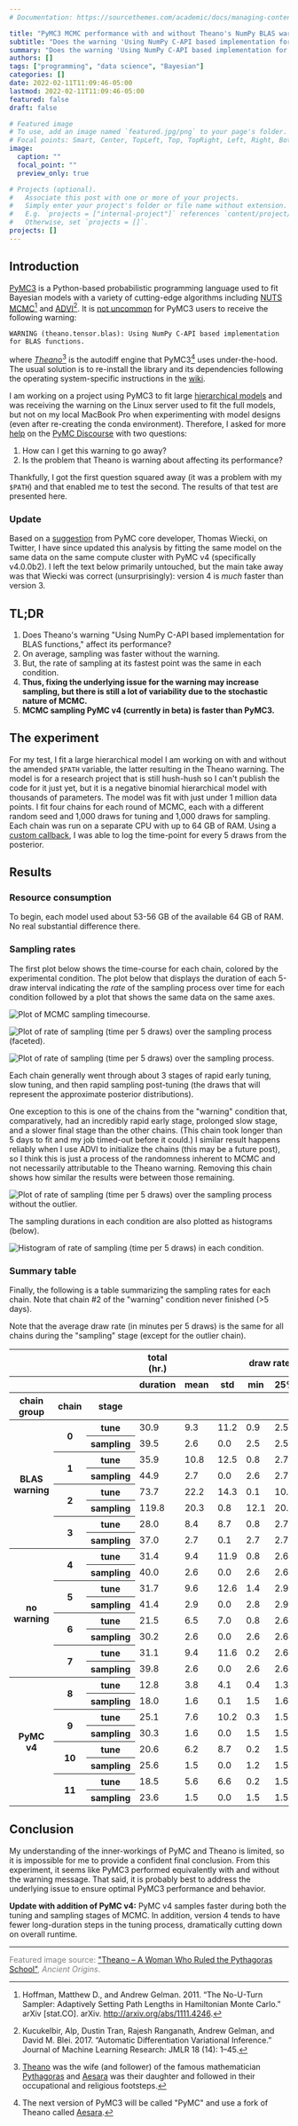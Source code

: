 ```yaml
---
# Documentation: https://sourcethemes.com/academic/docs/managing-content/

title: "PyMC3 MCMC performance with and without Theano's NumPy BLAS warning (updated with PyMC v4 comparison!)"
subtitle: "Does the warning 'Using NumPy C-API based implementation for BLAS functions' from Theano when using PyMC3 affect the performance of MCMC?"
summary: "Does the warning 'Using NumPy C-API based implementation for BLAS functions' from Theano when using PyMC3 affect the performance of MCMC?"
authors: []
tags: ["programming", "data science", "Bayesian"]
categories: []
date: 2022-02-11T11:09:46-05:00
lastmod: 2022-02-11T11:09:46-05:00
featured: false
draft: false

# Featured image
# To use, add an image named `featured.jpg/png` to your page's folder.
# Focal points: Smart, Center, TopLeft, Top, TopRight, Left, Right, BottomLeft, Bottom, BottomRight.
image:
  caption: ""
  focal_point: ""
  preview_only: true

# Projects (optional).
#   Associate this post with one or more of your projects.
#   Simply enter your project's folder or file name without extension.
#   E.g. `projects = ["internal-project"]` references `content/project/deep-learning/index.md`.
#   Otherwise, set `projects = []`.
projects: []
---
```


## Introduction

[PyMC3](https://docs.pymc.io/en/v3/) is a Python-based probabilistic programming language used to fit Bayesian models with a variety of cutting-edge algorithms including [NUTS MCMC](http://www.stat.columbia.edu/~gelman/research/published/nuts.pdf)[^1] and [ADVI](https://arxiv.org/abs/1603.00788)[^2].
It is [not uncommon](https://discourse.pymc.io/search?q=Using%20NumPy%20C-API%20based%20implementation%20for%20BLAS%20functions) for PyMC3 users to receive the following warning:

[^1]: Hoffman, Matthew D., and Andrew Gelman. 2011. “The No-U-Turn Sampler: Adaptively Setting Path Lengths in Hamiltonian Monte Carlo.” arXiv [stat.CO]. arXiv. <http://arxiv.org/abs/1111.4246>.
[^2]: Kucukelbir, Alp, Dustin Tran, Rajesh Ranganath, Andrew Gelman, and David M. Blei. 2017. “Automatic Differentiation Variational Inference.” Journal of Machine Learning Research: JMLR 18 (14): 1–45.

```text
WARNING (theano.tensor.blas): Using NumPy C-API based implementation
for BLAS functions.
```

where [*Theano*](https://github.com/Theano/Theano)[^3] is the autodiff engine that PyMC3[^4] uses under-the-hood.
The usual solution is to re-install the library and its dependencies following the operating system-specific instructions in the [wiki](https://github.com/pymc-devs/pymc/wiki).

[^3]: [Theano](https://en.wikipedia.org/wiki/Theano_(philosopher)) was the wife (and follower) of the famous mathematician [Pythagoras](https://en.wikipedia.org/wiki/Pythagoras) and [Aesara](https://en.wikipedia.org/wiki/Aesara) was their daughter and followed in their occupational and religious footsteps.
[^4]: The next version of PyMC3 will be called "PyMC" and use a fork of Theano called [Aesara](https://github.com/aesara-devs/aesara).

I am working on a project using PyMC3 to fit large [hierarchical models](https://docs.pymc.io/en/v3/pymc-examples/examples/case_studies/multilevel_modeling.html) and was receiving the warning on the Linux server used to fit the full models, but not on my local MacBook Pro when experimenting with model designs (even after re-creating the conda environment).
Therefore, I asked for more [help](https://discourse.pymc.io/t/numpy-c-api-based-implementation-for-blas-functions-is-it-a-problem/8690) on the [PyMC Discourse](https://discourse.pymc.io) with two questions:

1. How can I get this warning to go away?
2. Is the problem that Theano is warning about affecting its performance?

Thankfully, I got the first question squared away (it was a problem with my `$PATH`) and that enabled me to test the second.
The results of that test are presented here.

### Update

Based on a [suggestion](https://twitter.com/JoshDoesa/status/1493254823587852289?s=20&t=2FD5XFOOnYsrU0fMjD-5wA) from PyMC core developer, Thomas Wiecki, on Twitter, I have since updated this analysis by fitting the same model on the same data on the same compute cluster with PyMC v4 (specifically v4.0.0b2).
I left the text below primarily untouched, but the main take away was that Wiecki was correct (unsurprisingly): version 4 is *much* faster than version 3.

## TL;DR

1. Does Theano's warning "Using NumPy C-API based implementation for BLAS functions," affect its performance?
1. On average, sampling was faster without the warning.
1. But, the rate of sampling at its fastest point was the same in each condition.
1. **Thus, fixing the underlying issue for the warning may increase sampling, but there is still a lot of variability due to the stochastic nature of MCMC.**
1. **MCMC sampling PyMC v4 (currently in beta) is faster than PyMC3.**

## The experiment

For my test, I fit a large hierarchical model I am working on with and without the amended `$PATH` variable, the latter resulting in the Theano warning.
The model is for a research project that is still hush-hush so I can't publish the code for it just yet, but it is a negative binomial hierarchical model with thousands of parameters.
The model was fit with just under 1 million data points.
I fit four chains for each round of MCMC, each with a different random seed and 1,000 draws for tuning and 1,000 draws for sampling.
Each chain was run on a separate CPU with up to 64 GB of RAM.
Using a [custom callback](https://docs.pymc.io/en/v3/pymc-examples/examples/pymc3_howto/sampling_callback.html), I was able to log the time-point for every 5 draws from the posterior.

## Results

### Resource consumption

To begin, each model used about 53-56 GB of the available 64 GB of RAM.
No real substantial difference there.

### Sampling rates

The first plot below shows the time-course for each chain, colored by the experimental condition.
The plot below that displays the duration of each 5-draw interval indicating the *rate* of the sampling process over time for each condition followed by a plot that shows the same data on the same axes.

![Plot of MCMC sampling timecourse.](assets/time-vs-draw_faceted.png)

![Plot of rate of sampling (time per 5 draws) over the sampling process (faceted).](assets/draw-per-duration_faceted.png)

![Plot of rate of sampling (time per 5 draws) over the sampling process.](assets/draw-per-duration.png)

Each chain generally went through about 3 stages of rapid early tuning, slow tuning, and then rapid sampling post-tuning (the draws that will represent the approximate posterior distributions).

One exception to this is one of the chains from the "warning" condition that, comparatively, had an incredibly rapid early stage, prolonged slow stage, and a slower final stage than the other chains. (This chain took longer than 5 days to fit and my job timed-out before it could.)
I similar result happens reliably when I use ADVI to initialize the chains (this may be a future post), so I think this is just a process of the randomness inherent to MCMC and not necessarily attributable to the Theano warning.
Removing this chain shows how similar the results were between those remaining.

![Plot of rate of sampling (time per 5 draws) over the sampling process without the outlier.](assets/draw-per-duration_drop-outlier.png)

The sampling durations in each condition are also plotted as histograms (below).

![Histogram of rate of sampling (time per 5 draws) in each condition.](assets/sampling-rate-histogram-vstack.png)

### Summary table

Finally, the following is a table summarizing the sampling rates for each chain.
Note that chain #2 of the "warning" condition never finished (>5 days).

Note that the average draw rate (in minutes per 5 draws) is the same for all chains during the "sampling" stage (except for the outlier chain).

<style type="text/css">
</style>
<table id="T_8ad4f">
  <thead>
    <tr>
      <th class="blank" >&nbsp;</th>
      <th class="blank" >&nbsp;</th>
      <th class="blank level0" >&nbsp;</th>
      <th id="T_8ad4f_level0_col0" class="col_heading level0 col0" >total (hr.)</th>
      <th id="T_8ad4f_level0_col1" class="col_heading level0 col1" colspan="7">draw rate (min.)</th>
    </tr>
    <tr>
      <th class="blank" >&nbsp;</th>
      <th class="blank" >&nbsp;</th>
      <th class="blank level1" >&nbsp;</th>
      <th id="T_8ad4f_level1_col0" class="col_heading level1 col0" >duration</th>
      <th id="T_8ad4f_level1_col1" class="col_heading level1 col1" >mean</th>
      <th id="T_8ad4f_level1_col2" class="col_heading level1 col2" >std</th>
      <th id="T_8ad4f_level1_col3" class="col_heading level1 col3" >min</th>
      <th id="T_8ad4f_level1_col4" class="col_heading level1 col4" >25%</th>
      <th id="T_8ad4f_level1_col5" class="col_heading level1 col5" >50%</th>
      <th id="T_8ad4f_level1_col6" class="col_heading level1 col6" >75%</th>
      <th id="T_8ad4f_level1_col7" class="col_heading level1 col7" >max</th>
    </tr>
    <tr>
      <th class="index_name level0" >chain group</th>
      <th class="index_name level1" >chain</th>
      <th class="index_name level2" >stage</th>
      <th class="blank col0" >&nbsp;</th>
      <th class="blank col1" >&nbsp;</th>
      <th class="blank col2" >&nbsp;</th>
      <th class="blank col3" >&nbsp;</th>
      <th class="blank col4" >&nbsp;</th>
      <th class="blank col5" >&nbsp;</th>
      <th class="blank col6" >&nbsp;</th>
      <th class="blank col7" >&nbsp;</th>
    </tr>
  </thead>
  <tbody>
    <tr>
      <th id="T_8ad4f_level0_row0" class="row_heading level0 row0" rowspan="8">BLAS warning</th>
      <th id="T_8ad4f_level1_row0" class="row_heading level1 row0" rowspan="2">0</th>
      <th id="T_8ad4f_level2_row0" class="row_heading level2 row0" >tune</th>
      <td id="T_8ad4f_row0_col0" class="data row0 col0" >30.9</td>
      <td id="T_8ad4f_row0_col1" class="data row0 col1" >9.3</td>
      <td id="T_8ad4f_row0_col2" class="data row0 col2" >11.2</td>
      <td id="T_8ad4f_row0_col3" class="data row0 col3" >0.9</td>
      <td id="T_8ad4f_row0_col4" class="data row0 col4" >2.5</td>
      <td id="T_8ad4f_row0_col5" class="data row0 col5" >2.6</td>
      <td id="T_8ad4f_row0_col6" class="data row0 col6" >10.1</td>
      <td id="T_8ad4f_row0_col7" class="data row0 col7" >40.5</td>
    </tr>
    <tr>
      <th id="T_8ad4f_level2_row1" class="row_heading level2 row1" >sampling</th>
      <td id="T_8ad4f_row1_col0" class="data row1 col0" >39.5</td>
      <td id="T_8ad4f_row1_col1" class="data row1 col1" >2.6</td>
      <td id="T_8ad4f_row1_col2" class="data row1 col2" >0.0</td>
      <td id="T_8ad4f_row1_col3" class="data row1 col3" >2.5</td>
      <td id="T_8ad4f_row1_col4" class="data row1 col4" >2.5</td>
      <td id="T_8ad4f_row1_col5" class="data row1 col5" >2.6</td>
      <td id="T_8ad4f_row1_col6" class="data row1 col6" >2.6</td>
      <td id="T_8ad4f_row1_col7" class="data row1 col7" >2.6</td>
    </tr>
    <tr>
      <th id="T_8ad4f_level1_row2" class="row_heading level1 row2" rowspan="2">1</th>
      <th id="T_8ad4f_level2_row2" class="row_heading level2 row2" >tune</th>
      <td id="T_8ad4f_row2_col0" class="data row2 col0" >35.9</td>
      <td id="T_8ad4f_row2_col1" class="data row2 col1" >10.8</td>
      <td id="T_8ad4f_row2_col2" class="data row2 col2" >12.5</td>
      <td id="T_8ad4f_row2_col3" class="data row2 col3" >0.8</td>
      <td id="T_8ad4f_row2_col4" class="data row2 col4" >2.7</td>
      <td id="T_8ad4f_row2_col5" class="data row2 col5" >2.7</td>
      <td id="T_8ad4f_row2_col6" class="data row2 col6" >10.5</td>
      <td id="T_8ad4f_row2_col7" class="data row2 col7" >42.6</td>
    </tr>
    <tr>
      <th id="T_8ad4f_level2_row3" class="row_heading level2 row3" >sampling</th>
      <td id="T_8ad4f_row3_col0" class="data row3 col0" >44.9</td>
      <td id="T_8ad4f_row3_col1" class="data row3 col1" >2.7</td>
      <td id="T_8ad4f_row3_col2" class="data row3 col2" >0.0</td>
      <td id="T_8ad4f_row3_col3" class="data row3 col3" >2.6</td>
      <td id="T_8ad4f_row3_col4" class="data row3 col4" >2.7</td>
      <td id="T_8ad4f_row3_col5" class="data row3 col5" >2.7</td>
      <td id="T_8ad4f_row3_col6" class="data row3 col6" >2.7</td>
      <td id="T_8ad4f_row3_col7" class="data row3 col7" >2.8</td>
    </tr>
    <tr>
      <th id="T_8ad4f_level1_row4" class="row_heading level1 row4" rowspan="2">2</th>
      <th id="T_8ad4f_level2_row4" class="row_heading level2 row4" >tune</th>
      <td id="T_8ad4f_row4_col0" class="data row4 col0" >73.7</td>
      <td id="T_8ad4f_row4_col1" class="data row4 col1" >22.2</td>
      <td id="T_8ad4f_row4_col2" class="data row4 col2" >14.3</td>
      <td id="T_8ad4f_row4_col3" class="data row4 col3" >0.1</td>
      <td id="T_8ad4f_row4_col4" class="data row4 col4" >10.0</td>
      <td id="T_8ad4f_row4_col5" class="data row4 col5" >20.2</td>
      <td id="T_8ad4f_row4_col6" class="data row4 col6" >39.2</td>
      <td id="T_8ad4f_row4_col7" class="data row4 col7" >40.5</td>
    </tr>
    <tr>
      <th id="T_8ad4f_level2_row5" class="row_heading level2 row5" >sampling</th>
      <td id="T_8ad4f_row5_col0" class="data row5 col0" >119.8</td>
      <td id="T_8ad4f_row5_col1" class="data row5 col1" >20.3</td>
      <td id="T_8ad4f_row5_col2" class="data row5 col2" >0.8</td>
      <td id="T_8ad4f_row5_col3" class="data row5 col3" >12.1</td>
      <td id="T_8ad4f_row5_col4" class="data row5 col4" >20.2</td>
      <td id="T_8ad4f_row5_col5" class="data row5 col5" >20.2</td>
      <td id="T_8ad4f_row5_col6" class="data row5 col6" >20.6</td>
      <td id="T_8ad4f_row5_col7" class="data row5 col7" >21.0</td>
    </tr>
    <tr>
      <th id="T_8ad4f_level1_row6" class="row_heading level1 row6" rowspan="2">3</th>
      <th id="T_8ad4f_level2_row6" class="row_heading level2 row6" >tune</th>
      <td id="T_8ad4f_row6_col0" class="data row6 col0" >28.0</td>
      <td id="T_8ad4f_row6_col1" class="data row6 col1" >8.4</td>
      <td id="T_8ad4f_row6_col2" class="data row6 col2" >8.7</td>
      <td id="T_8ad4f_row6_col3" class="data row6 col3" >0.8</td>
      <td id="T_8ad4f_row6_col4" class="data row6 col4" >2.7</td>
      <td id="T_8ad4f_row6_col5" class="data row6 col5" >3.2</td>
      <td id="T_8ad4f_row6_col6" class="data row6 col6" >10.6</td>
      <td id="T_8ad4f_row6_col7" class="data row6 col7" >42.0</td>
    </tr>
    <tr>
      <th id="T_8ad4f_level2_row7" class="row_heading level2 row7" >sampling</th>
      <td id="T_8ad4f_row7_col0" class="data row7 col0" >37.0</td>
      <td id="T_8ad4f_row7_col1" class="data row7 col1" >2.7</td>
      <td id="T_8ad4f_row7_col2" class="data row7 col2" >0.1</td>
      <td id="T_8ad4f_row7_col3" class="data row7 col3" >2.7</td>
      <td id="T_8ad4f_row7_col4" class="data row7 col4" >2.7</td>
      <td id="T_8ad4f_row7_col5" class="data row7 col5" >2.7</td>
      <td id="T_8ad4f_row7_col6" class="data row7 col6" >2.7</td>
      <td id="T_8ad4f_row7_col7" class="data row7 col7" >3.8</td>
    </tr>
    <tr>
      <th id="T_8ad4f_level0_row8" class="row_heading level0 row8" rowspan="8">no warning</th>
      <th id="T_8ad4f_level1_row8" class="row_heading level1 row8" rowspan="2">4</th>
      <th id="T_8ad4f_level2_row8" class="row_heading level2 row8" >tune</th>
      <td id="T_8ad4f_row8_col0" class="data row8 col0" >31.4</td>
      <td id="T_8ad4f_row8_col1" class="data row8 col1" >9.4</td>
      <td id="T_8ad4f_row8_col2" class="data row8 col2" >11.9</td>
      <td id="T_8ad4f_row8_col3" class="data row8 col3" >0.8</td>
      <td id="T_8ad4f_row8_col4" class="data row8 col4" >2.6</td>
      <td id="T_8ad4f_row8_col5" class="data row8 col5" >2.6</td>
      <td id="T_8ad4f_row8_col6" class="data row8 col6" >10.2</td>
      <td id="T_8ad4f_row8_col7" class="data row8 col7" >41.3</td>
    </tr>
    <tr>
      <th id="T_8ad4f_level2_row9" class="row_heading level2 row9" >sampling</th>
      <td id="T_8ad4f_row9_col0" class="data row9 col0" >40.0</td>
      <td id="T_8ad4f_row9_col1" class="data row9 col1" >2.6</td>
      <td id="T_8ad4f_row9_col2" class="data row9 col2" >0.0</td>
      <td id="T_8ad4f_row9_col3" class="data row9 col3" >2.6</td>
      <td id="T_8ad4f_row9_col4" class="data row9 col4" >2.6</td>
      <td id="T_8ad4f_row9_col5" class="data row9 col5" >2.6</td>
      <td id="T_8ad4f_row9_col6" class="data row9 col6" >2.6</td>
      <td id="T_8ad4f_row9_col7" class="data row9 col7" >2.6</td>
    </tr>
    <tr>
      <th id="T_8ad4f_level1_row10" class="row_heading level1 row10" rowspan="2">5</th>
      <th id="T_8ad4f_level2_row10" class="row_heading level2 row10" >tune</th>
      <td id="T_8ad4f_row10_col0" class="data row10 col0" >31.7</td>
      <td id="T_8ad4f_row10_col1" class="data row10 col1" >9.6</td>
      <td id="T_8ad4f_row10_col2" class="data row10 col2" >12.6</td>
      <td id="T_8ad4f_row10_col3" class="data row10 col3" >1.4</td>
      <td id="T_8ad4f_row10_col4" class="data row10 col4" >2.9</td>
      <td id="T_8ad4f_row10_col5" class="data row10 col5" >2.9</td>
      <td id="T_8ad4f_row10_col6" class="data row10 col6" >11.4</td>
      <td id="T_8ad4f_row10_col7" class="data row10 col7" >45.9</td>
    </tr>
    <tr>
      <th id="T_8ad4f_level2_row11" class="row_heading level2 row11" >sampling</th>
      <td id="T_8ad4f_row11_col0" class="data row11 col0" >41.4</td>
      <td id="T_8ad4f_row11_col1" class="data row11 col1" >2.9</td>
      <td id="T_8ad4f_row11_col2" class="data row11 col2" >0.0</td>
      <td id="T_8ad4f_row11_col3" class="data row11 col3" >2.8</td>
      <td id="T_8ad4f_row11_col4" class="data row11 col4" >2.9</td>
      <td id="T_8ad4f_row11_col5" class="data row11 col5" >2.9</td>
      <td id="T_8ad4f_row11_col6" class="data row11 col6" >2.9</td>
      <td id="T_8ad4f_row11_col7" class="data row11 col7" >2.9</td>
    </tr>
    <tr>
      <th id="T_8ad4f_level1_row12" class="row_heading level1 row12" rowspan="2">6</th>
      <th id="T_8ad4f_level2_row12" class="row_heading level2 row12" >tune</th>
      <td id="T_8ad4f_row12_col0" class="data row12 col0" >21.5</td>
      <td id="T_8ad4f_row12_col1" class="data row12 col1" >6.5</td>
      <td id="T_8ad4f_row12_col2" class="data row12 col2" >7.0</td>
      <td id="T_8ad4f_row12_col3" class="data row12 col3" >0.8</td>
      <td id="T_8ad4f_row12_col4" class="data row12 col4" >2.6</td>
      <td id="T_8ad4f_row12_col5" class="data row12 col5" >2.6</td>
      <td id="T_8ad4f_row12_col6" class="data row12 col6" >10.2</td>
      <td id="T_8ad4f_row12_col7" class="data row12 col7" >41.2</td>
    </tr>
    <tr>
      <th id="T_8ad4f_level2_row13" class="row_heading level2 row13" >sampling</th>
      <td id="T_8ad4f_row13_col0" class="data row13 col0" >30.2</td>
      <td id="T_8ad4f_row13_col1" class="data row13 col1" >2.6</td>
      <td id="T_8ad4f_row13_col2" class="data row13 col2" >0.0</td>
      <td id="T_8ad4f_row13_col3" class="data row13 col3" >2.6</td>
      <td id="T_8ad4f_row13_col4" class="data row13 col4" >2.6</td>
      <td id="T_8ad4f_row13_col5" class="data row13 col5" >2.6</td>
      <td id="T_8ad4f_row13_col6" class="data row13 col6" >2.6</td>
      <td id="T_8ad4f_row13_col7" class="data row13 col7" >2.6</td>
    </tr>
    <tr>
      <th id="T_8ad4f_level1_row14" class="row_heading level1 row14" rowspan="2">7</th>
      <th id="T_8ad4f_level2_row14" class="row_heading level2 row14" >tune</th>
      <td id="T_8ad4f_row14_col0" class="data row14 col0" >31.1</td>
      <td id="T_8ad4f_row14_col1" class="data row14 col1" >9.4</td>
      <td id="T_8ad4f_row14_col2" class="data row14 col2" >11.6</td>
      <td id="T_8ad4f_row14_col3" class="data row14 col3" >0.2</td>
      <td id="T_8ad4f_row14_col4" class="data row14 col4" >2.6</td>
      <td id="T_8ad4f_row14_col5" class="data row14 col5" >2.6</td>
      <td id="T_8ad4f_row14_col6" class="data row14 col6" >10.3</td>
      <td id="T_8ad4f_row14_col7" class="data row14 col7" >41.4</td>
    </tr>
    <tr>
      <th id="T_8ad4f_level2_row15" class="row_heading level2 row15" >sampling</th>
      <td id="T_8ad4f_row15_col0" class="data row15 col0" >39.8</td>
      <td id="T_8ad4f_row15_col1" class="data row15 col1" >2.6</td>
      <td id="T_8ad4f_row15_col2" class="data row15 col2" >0.0</td>
      <td id="T_8ad4f_row15_col3" class="data row15 col3" >2.6</td>
      <td id="T_8ad4f_row15_col4" class="data row15 col4" >2.6</td>
      <td id="T_8ad4f_row15_col5" class="data row15 col5" >2.6</td>
      <td id="T_8ad4f_row15_col6" class="data row15 col6" >2.6</td>
      <td id="T_8ad4f_row15_col7" class="data row15 col7" >2.6</td>
    </tr>
    <tr>
      <th id="T_8ad4f_level0_row16" class="row_heading level0 row16" rowspan="8">PyMC v4</th>
      <th id="T_8ad4f_level1_row16" class="row_heading level1 row16" rowspan="2">8</th>
      <th id="T_8ad4f_level2_row16" class="row_heading level2 row16" >tune</th>
      <td id="T_8ad4f_row16_col0" class="data row16 col0" >12.8</td>
      <td id="T_8ad4f_row16_col1" class="data row16 col1" >3.8</td>
      <td id="T_8ad4f_row16_col2" class="data row16 col2" >4.1</td>
      <td id="T_8ad4f_row16_col3" class="data row16 col3" >0.4</td>
      <td id="T_8ad4f_row16_col4" class="data row16 col4" >1.3</td>
      <td id="T_8ad4f_row16_col5" class="data row16 col5" >1.5</td>
      <td id="T_8ad4f_row16_col6" class="data row16 col6" >6.1</td>
      <td id="T_8ad4f_row16_col7" class="data row16 col7" >19.2</td>
    </tr>
    <tr>
      <th id="T_8ad4f_level2_row17" class="row_heading level2 row17" >sampling</th>
      <td id="T_8ad4f_row17_col0" class="data row17 col0" >18.0</td>
      <td id="T_8ad4f_row17_col1" class="data row17 col1" >1.6</td>
      <td id="T_8ad4f_row17_col2" class="data row17 col2" >0.1</td>
      <td id="T_8ad4f_row17_col3" class="data row17 col3" >1.5</td>
      <td id="T_8ad4f_row17_col4" class="data row17 col4" >1.6</td>
      <td id="T_8ad4f_row17_col5" class="data row17 col5" >1.6</td>
      <td id="T_8ad4f_row17_col6" class="data row17 col6" >1.6</td>
      <td id="T_8ad4f_row17_col7" class="data row17 col7" >2.2</td>
    </tr>
    <tr>
      <th id="T_8ad4f_level1_row18" class="row_heading level1 row18" rowspan="2">9</th>
      <th id="T_8ad4f_level2_row18" class="row_heading level2 row18" >tune</th>
      <td id="T_8ad4f_row18_col0" class="data row18 col0" >25.1</td>
      <td id="T_8ad4f_row18_col1" class="data row18 col1" >7.6</td>
      <td id="T_8ad4f_row18_col2" class="data row18 col2" >10.2</td>
      <td id="T_8ad4f_row18_col3" class="data row18 col3" >0.3</td>
      <td id="T_8ad4f_row18_col4" class="data row18 col4" >1.5</td>
      <td id="T_8ad4f_row18_col5" class="data row18 col5" >2.6</td>
      <td id="T_8ad4f_row18_col6" class="data row18 col6" >9.2</td>
      <td id="T_8ad4f_row18_col7" class="data row18 col7" >47.1</td>
    </tr>
    <tr>
      <th id="T_8ad4f_level2_row19" class="row_heading level2 row19" >sampling</th>
      <td id="T_8ad4f_row19_col0" class="data row19 col0" >30.3</td>
      <td id="T_8ad4f_row19_col1" class="data row19 col1" >1.6</td>
      <td id="T_8ad4f_row19_col2" class="data row19 col2" >0.0</td>
      <td id="T_8ad4f_row19_col3" class="data row19 col3" >1.5</td>
      <td id="T_8ad4f_row19_col4" class="data row19 col4" >1.5</td>
      <td id="T_8ad4f_row19_col5" class="data row19 col5" >1.6</td>
      <td id="T_8ad4f_row19_col6" class="data row19 col6" >1.6</td>
      <td id="T_8ad4f_row19_col7" class="data row19 col7" >1.6</td>
    </tr>
    <tr>
      <th id="T_8ad4f_level1_row20" class="row_heading level1 row20" rowspan="2">10</th>
      <th id="T_8ad4f_level2_row20" class="row_heading level2 row20" >tune</th>
      <td id="T_8ad4f_row20_col0" class="data row20 col0" >20.6</td>
      <td id="T_8ad4f_row20_col1" class="data row20 col1" >6.2</td>
      <td id="T_8ad4f_row20_col2" class="data row20 col2" >8.7</td>
      <td id="T_8ad4f_row20_col3" class="data row20 col3" >0.2</td>
      <td id="T_8ad4f_row20_col4" class="data row20 col4" >1.5</td>
      <td id="T_8ad4f_row20_col5" class="data row20 col5" >1.8</td>
      <td id="T_8ad4f_row20_col6" class="data row20 col6" >9.5</td>
      <td id="T_8ad4f_row20_col7" class="data row20 col7" >47.2</td>
    </tr>
    <tr>
      <th id="T_8ad4f_level2_row21" class="row_heading level2 row21" >sampling</th>
      <td id="T_8ad4f_row21_col0" class="data row21 col0" >25.6</td>
      <td id="T_8ad4f_row21_col1" class="data row21 col1" >1.5</td>
      <td id="T_8ad4f_row21_col2" class="data row21 col2" >0.0</td>
      <td id="T_8ad4f_row21_col3" class="data row21 col3" >1.2</td>
      <td id="T_8ad4f_row21_col4" class="data row21 col4" >1.5</td>
      <td id="T_8ad4f_row21_col5" class="data row21 col5" >1.5</td>
      <td id="T_8ad4f_row21_col6" class="data row21 col6" >1.5</td>
      <td id="T_8ad4f_row21_col7" class="data row21 col7" >1.5</td>
    </tr>
    <tr>
      <th id="T_8ad4f_level1_row22" class="row_heading level1 row22" rowspan="2">11</th>
      <th id="T_8ad4f_level2_row22" class="row_heading level2 row22" >tune</th>
      <td id="T_8ad4f_row22_col0" class="data row22 col0" >18.5</td>
      <td id="T_8ad4f_row22_col1" class="data row22 col1" >5.6</td>
      <td id="T_8ad4f_row22_col2" class="data row22 col2" >6.6</td>
      <td id="T_8ad4f_row22_col3" class="data row22 col3" >0.2</td>
      <td id="T_8ad4f_row22_col4" class="data row22 col4" >1.5</td>
      <td id="T_8ad4f_row22_col5" class="data row22 col5" >1.6</td>
      <td id="T_8ad4f_row22_col6" class="data row22 col6" >9.4</td>
      <td id="T_8ad4f_row22_col7" class="data row22 col7" >31.1</td>
    </tr>
    <tr>
      <th id="T_8ad4f_level2_row23" class="row_heading level2 row23" >sampling</th>
      <td id="T_8ad4f_row23_col0" class="data row23 col0" >23.6</td>
      <td id="T_8ad4f_row23_col1" class="data row23 col1" >1.5</td>
      <td id="T_8ad4f_row23_col2" class="data row23 col2" >0.0</td>
      <td id="T_8ad4f_row23_col3" class="data row23 col3" >1.5</td>
      <td id="T_8ad4f_row23_col4" class="data row23 col4" >1.5</td>
      <td id="T_8ad4f_row23_col5" class="data row23 col5" >1.5</td>
      <td id="T_8ad4f_row23_col6" class="data row23 col6" >1.5</td>
      <td id="T_8ad4f_row23_col7" class="data row23 col7" >1.5</td>
    </tr>
  </tbody>
</table>

## Conclusion

My understanding of the inner-workings of PyMC and Theano is limited, so it is impossible for me to provide a confident final conclusion.
From this experiment, it seems like PyMC3 performed equivalently with and without the warning message.
That said, it is probably best to address the underlying issue to ensure optimal PyMC3 performance and behavior.

**Update with addition of PyMC v4:** PyMC v4 samples faster during both the tuning and sampling stages of MCMC.
In addition, version 4 tends to have fewer long-duration steps in the tuning process, dramatically cutting down on overall runtime.

---

<span style="color: gray">Featured image source: ["Theano – A Woman Who Ruled the Pythagoras School"](https://www.ancient-origins.net/history-famous-people/theano-woman-who-ruled-pythagoras-school-005965), *Ancient Origins*.</span>
